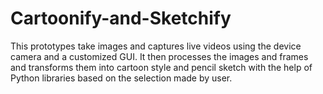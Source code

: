 # Cartoonify-and-Sketchify

This prototypes take images and captures live videos using the device camera and a customized GUI. It then processes the images and frames and transforms them into cartoon style and pencil sketch with the help of Python libraries based on the selection made by user.
